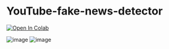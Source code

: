 # YouTube-fake-news-detector

<a target="_blank" href="https://colab.research.google.com/github/jumincho/YouTube-fake-news-detector/blob/main/YouTube_video_subtitle_extractor.ipynb">
  <img src="https://colab.research.google.com/assets/colab-badge.svg" alt="Open In Colab"/>
</a>

![image](https://github.com/jumincho/YouTube-fake-news-detector/assets/77545063/5a768320-1e11-49fb-ac50-d6a0d2b36fba)
![image](https://github.com/jumincho/YouTube-fake-news-detector/assets/77545063/346ec64d-380b-4982-bdd8-d3bd0135127f)
